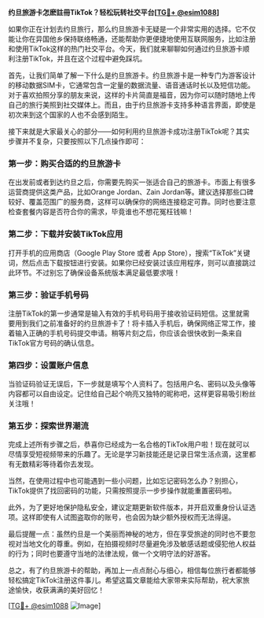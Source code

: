 **约旦旅游卡怎麽註冊TikTok？轻松玩转社交平台[[TG💪+ @esim1088](https://t.me/s/esim1088)]**

如果你正在计划去约旦旅行，那么约旦旅游卡无疑是一个非常实用的选择。它不仅能让你在异国他乡保持联络畅通，还能帮助你更便捷地使用互联网服务，比如注册和使用TikTok这样的热门社交平台。今天，我们就来聊聊如何通过约旦旅游卡顺利注册TikTok，并且在这个过程中避免踩坑。

首先，让我们简单了解一下什么是约旦旅游卡。约旦旅游卡是一种专门为游客设计的移动数据SIM卡，它通常包含一定量的数据流量、语音通话时长以及短信功能。对于喜欢拍照分享的朋友来说，这样的卡片简直是福音，因为你可以随时随地上传自己的旅行美照到社交媒体上。而且，由于约旦旅游卡支持多种语言界面，即使是初次来到这个国家的人也不会感到陌生。

接下来就是大家最关心的部分——如何利用约旦旅游卡成功注册TikTok呢？其实步骤并不复杂，只要按照以下几点操作即可：

### 第一步：购买合适的约旦旅游卡

在出发前或者到达约旦之后，你需要先购买一张适合自己的旅游卡。市面上有很多运营商提供这类产品，比如Orange Jordan、Zain Jordan等。建议选择那些口碑较好、覆盖范围广的服务商，这样可以确保你的网络连接稳定可靠。同时也要注意检查套餐内容是否符合你的需求，毕竟谁也不想花冤枉钱嘛！

### 第二步：下载并安装TikTok应用

打开手机的应用商店（Google Play Store 或者 App Store），搜索“TikTok”关键词，然后点击下载按钮进行安装。如果你已经安装过该应用程序，则可以直接跳过此环节。不过别忘了确保设备系统版本满足最低要求哦！

### 第三步：验证手机号码

注册TikTok的第一步通常是输入有效的手机号码用于接收验证码短信。这里就需要用到我们之前准备好的约旦旅游卡了！将卡插入手机后，确保网络正常工作，接着输入正确的手机号码提交申请。稍等片刻之后，你应该会很快收到一条来自TikTok官方号码的确认信息。

### 第四步：设置账户信息

当验证码验证无误后，下一步就是填写个人资料了。包括用户名、密码以及头像等内容都可以自由设定。记住给自己起个响亮又独特的昵称吧，这样更容易吸引粉丝关注哦！

### 第五步：探索世界潮流

完成上述所有步骤之后，恭喜你已经成为一名合格的TikTok用户啦！现在就可以尽情享受短视频带来的乐趣了。无论是学习新技能还是记录日常生活点滴，这里都有无数精彩等待着你去发现。

当然，在使用过程中也可能遇到一些小问题，比如忘记密码怎么办？别担心，TikTok提供了找回密码的功能，只需按照提示一步步操作就能重置密码啦。

此外，为了更好地保护隐私安全，建议定期更新软件版本，并开启双重身份认证选项。这样即使有人试图盗取你的账号，也会因为缺少额外授权而无法得逞。

最后提醒一点：虽然约旦是一个美丽而神秘的地方，但在享受旅途的同时也不要忽视对当地文化的尊重。例如，在拍摄视频时尽量避免涉及敏感话题或侵犯他人权益的行为；同时也要遵守当地的法律法规，做一个文明守法的好游客。

总之，有了约旦旅游卡的帮助，再加上一点点耐心与细心，相信每位旅行者都能够轻松搞定TikTok注册这件事儿。希望这篇文章能给大家带来实际帮助，祝大家旅途愉快，收获满满的美好回忆！

[[TG💪+ @esim1088](https://t.me/s/esim1088) ![Image](https://i.postimg.cc/4NQfJmqS/Snipaste-2025-05-13-00-14-12.png)]